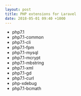 ```yaml
---
layout: post
title: PHP extensions for Laravel
date: 2018-05-01 09:40 +1000
---
```


* php7.1 
* php7.1-common 
* php7.1-cli 
* php7.1-fpm
* php7.1-mysql
* php7.1-mcrypt 
* php7.1-mbstring
* php7.1-xml
* php7.1-gd
* php7.1-curl
* php-xdebug
* php7.1-bcmath
